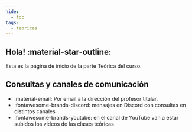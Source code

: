 ```yaml
---
hide:
  - toc
tags:
  - teoricas
---
```


## Hola! :material-star-outline:

Esta es la página de inicio de la parte Teórica del curso. 

## Consultas y canales de comunicación 

  * :material-email: Por email a la dirección del profesor titular.
  * :fontawesome-brands-discord: mensajes en Discord con consultas en distintos canales
  * :fontawesome-brands-youtube: en el canal de YouTube van a estar subidos los videos de las clases teóricas
